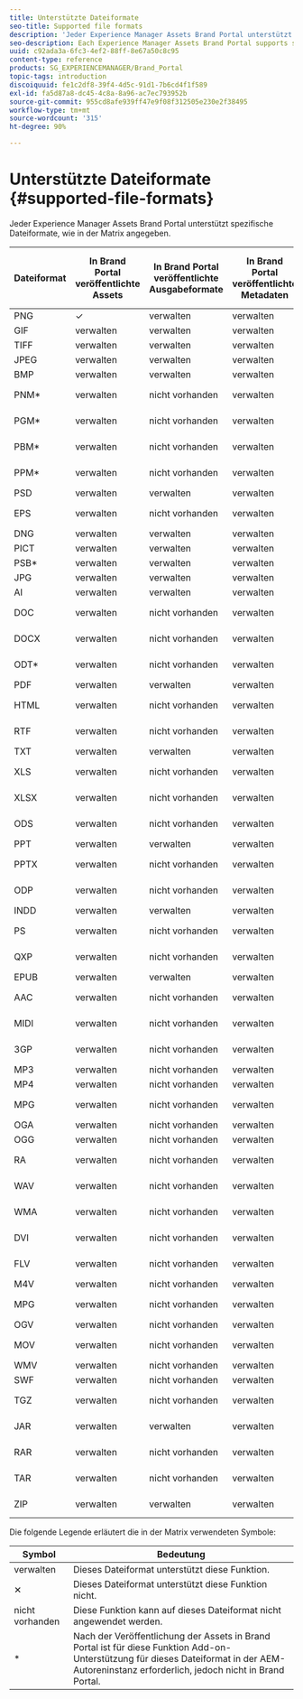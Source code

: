 ```yaml
---
title: Unterstützte Dateiformate
seo-title: Supported file formats
description: 'Jeder Experience Manager Assets Brand Portal unterstützt spezifische Dateiformate, wie in der Matrix angegeben. '
seo-description: Each Experience Manager Assets Brand Portal supports specific file formats, as indicated in the matrix.
uuid: c92ada3a-6fc3-4ef2-88ff-8e67a50c8c95
content-type: reference
products: SG_EXPERIENCEMANAGER/Brand_Portal
topic-tags: introduction
discoiquuid: fe1c2df8-39f4-4d5c-91d1-7b6cd4f1f589
exl-id: fa5d87a8-dc45-4c8a-8a96-ac7ec793952b
source-git-commit: 955cd8afe939ff47e9f08f312505e230e2f38495
workflow-type: tm+mt
source-wordcount: '315'
ht-degree: 90%

---
```


# Unterstützte Dateiformate {#supported-file-formats}

Jeder Experience Manager Assets Brand Portal unterstützt spezifische Dateiformate, wie in der Matrix angegeben.

| Dateiformat | In Brand Portal veröffentlichte Assets | In Brand Portal veröffentlichte Ausgabeformate | In Brand Portal veröffentlichte Metadaten | In Brand Portal veröffentlichte Miniaturansichten | In Brand Portal veröffentlichte Asset-Detailseiten | Linkfreigaben | Miniaturansichten zur Linkfreigabe | Vorschau zur Linkfreigabe |
|-------------|----------------------------------|--------------------------------------|------------------------------------|--------------------------------------|-----------------------------------------------|-------------|-----------------------|---------------------|
| PNG | ✓ | verwalten | verwalten | verwalten | verwalten | verwalten | verwalten | verwalten |
| GIF | verwalten | verwalten | verwalten | verwalten | verwalten | verwalten | verwalten | verwalten |
| TIFF | verwalten | verwalten | verwalten | verwalten | verwalten | verwalten | verwalten | ✕ |
| JPEG | verwalten | verwalten | verwalten | verwalten | verwalten | verwalten | verwalten | verwalten |
| BMP | verwalten | verwalten | verwalten | verwalten | verwalten | verwalten | verwalten | ✕ |
| PNM* | verwalten | nicht vorhanden | verwalten | nicht vorhanden | nicht vorhanden | verwalten | nicht vorhanden | nicht vorhanden |
| PGM* | verwalten | nicht vorhanden | verwalten | nicht vorhanden | nicht vorhanden | verwalten | nicht vorhanden | nicht vorhanden |
| PBM* | verwalten | nicht vorhanden | verwalten | nicht vorhanden | nicht vorhanden | verwalten | nicht vorhanden | nicht vorhanden |
| PPM* | verwalten | nicht vorhanden | verwalten | nicht vorhanden | nicht vorhanden | verwalten | nicht vorhanden | nicht vorhanden |
| PSD | verwalten | verwalten | verwalten | verwalten | verwalten | verwalten | verwalten | ✕ |
| EPS | verwalten | nicht vorhanden | verwalten | nicht vorhanden | nicht vorhanden | verwalten | nicht vorhanden | ✕ |
| DNG | verwalten | verwalten | verwalten | verwalten | verwalten | verwalten | verwalten | ✕ |
| PICT | verwalten | verwalten | verwalten | verwalten | verwalten | verwalten | verwalten | ✕ |
| PSB* | verwalten | verwalten | verwalten | verwalten | verwalten | verwalten | verwalten | ✕ |
| JPG | verwalten | verwalten | verwalten | verwalten | verwalten | verwalten | verwalten | verwalten |
| AI | verwalten | verwalten | verwalten | verwalten | verwalten | verwalten | verwalten | ✕ |
| DOC | verwalten | nicht vorhanden | verwalten | nicht vorhanden | nicht vorhanden | verwalten | ✕ | ✕ |
| DOCX | verwalten | nicht vorhanden | verwalten | nicht vorhanden | nicht vorhanden | verwalten | ✕ | ✕ |
| ODT* | verwalten | nicht vorhanden | verwalten | nicht vorhanden | nicht vorhanden | verwalten | ✕ | ✕ |
| PDF | verwalten | verwalten | verwalten | verwalten | verwalten | verwalten | verwalten | ✕ |
| HTML | verwalten | nicht vorhanden | verwalten | nicht vorhanden | nicht vorhanden | verwalten | ✕ | ✕ |
| RTF | verwalten | nicht vorhanden | verwalten | nicht vorhanden | nicht vorhanden | verwalten | ✕ | ✕ |
| TXT | verwalten | verwalten | verwalten | verwalten | verwalten | verwalten | verwalten | ✕ |
| XLS | verwalten | nicht vorhanden | verwalten | nicht vorhanden | nicht vorhanden | verwalten | ✕ | ✕ |
| XLSX | verwalten | nicht vorhanden | verwalten | nicht vorhanden | nicht vorhanden | verwalten | ✕ | ✕ |
| ODS | verwalten | nicht vorhanden | verwalten | nicht vorhanden | nicht vorhanden | verwalten | ✕ | ✕ |
| PPT | verwalten | verwalten | verwalten | verwalten | verwalten | verwalten | verwalten | ✕ |
| PPTX | verwalten | nicht vorhanden | verwalten | nicht vorhanden | nicht vorhanden | verwalten | ✕ | ✕ |
| ODP | verwalten | nicht vorhanden | verwalten | nicht vorhanden | nicht vorhanden | verwalten | ✕ | ✕ |
| INDD | verwalten | verwalten | verwalten | verwalten | verwalten | verwalten | verwalten | ✕ |
| PS | verwalten | nicht vorhanden | verwalten | nicht vorhanden | nicht vorhanden | verwalten | ✕ | ✕ |
| QXP | verwalten | nicht vorhanden | verwalten | nicht vorhanden | nicht vorhanden | verwalten | ✕ | ✕ |
| EPUB | verwalten | verwalten | verwalten | verwalten | verwalten | verwalten | verwalten | ✕ |
| AAC | verwalten | nicht vorhanden | verwalten | nicht vorhanden | nicht vorhanden | verwalten | ✕ | ✕ |
| MIDI | verwalten | nicht vorhanden | verwalten | nicht vorhanden | nicht vorhanden | verwalten | ✕ | ✕ |
| 3GP | verwalten | nicht vorhanden | verwalten | nicht vorhanden | nicht vorhanden | verwalten | ✕ | ✕ |
| MP3 | verwalten | nicht vorhanden | verwalten | nicht vorhanden | ✕ | verwalten | ✕ | ✕ |
| MP4 | verwalten | nicht vorhanden | verwalten | nicht vorhanden | verwalten | verwalten | ✕ | ✕ |
| MPG | verwalten | nicht vorhanden | verwalten | nicht vorhanden | nicht vorhanden | verwalten | ✕ | ✕ |
| OGA | verwalten | nicht vorhanden | verwalten | nicht vorhanden | ✕ | verwalten | ✕ | ✕ |
| OGG | verwalten | nicht vorhanden | verwalten | nicht vorhanden | verwalten | verwalten | ✕ | ✕ |
| RA | verwalten | nicht vorhanden | verwalten | nicht vorhanden | nicht vorhanden | verwalten | ✕ | ✕ |
| WAV | verwalten | nicht vorhanden | verwalten | nicht vorhanden | nicht vorhanden | verwalten | ✕ | ✕ |
| WMA | verwalten | nicht vorhanden | verwalten | nicht vorhanden | nicht vorhanden | verwalten | ✕ | ✕ |
| DVI | verwalten | nicht vorhanden | verwalten | nicht vorhanden | nicht vorhanden | verwalten | ✕ | ✕ |
| FLV | verwalten | nicht vorhanden | verwalten | nicht vorhanden | nicht vorhanden | verwalten | ✕ | ✕ |
| M4V | verwalten | nicht vorhanden | verwalten | nicht vorhanden | ✕ | verwalten | ✕ | ✕ |
| MPG | verwalten | nicht vorhanden | verwalten | nicht vorhanden | nicht vorhanden | verwalten | ✕ | ✕ |
| OGV | verwalten | nicht vorhanden | verwalten | nicht vorhanden | verwalten | verwalten | ✕ | ✕ |
| MOV | verwalten | nicht vorhanden | verwalten | nicht vorhanden | nicht vorhanden | verwalten | ✕ | ✕ |
| WMV | verwalten | nicht vorhanden | verwalten | nicht vorhanden | ✕ | verwalten | ✕ | ✕ |
| SWF | verwalten | nicht vorhanden | verwalten | nicht vorhanden | verwalten | verwalten | ✕ | ✕ |
| TGZ | verwalten | nicht vorhanden | verwalten | nicht vorhanden | nicht vorhanden | verwalten | nicht vorhanden | ✕ |
| JAR | verwalten | verwalten | verwalten | verwalten | nicht vorhanden | verwalten | verwalten | ✕ |
| RAR | verwalten | nicht vorhanden | verwalten | nicht vorhanden | nicht vorhanden | verwalten | nicht vorhanden | ✕ |
| TAR | verwalten | nicht vorhanden | verwalten | nicht vorhanden | nicht vorhanden | verwalten | nicht vorhanden | ✕ |
| ZIP | verwalten | verwalten | verwalten | verwalten | nicht vorhanden | verwalten | verwalten | ✕ |

Die folgende Legende erläutert die in der Matrix verwendeten Symbole:

| Symbol | Bedeutung |
|--------|-----------------------------------------------------------------------------------------------------------------------------------------------------|
| verwalten | Dieses Dateiformat unterstützt diese Funktion. |
| ✕ | Dieses Dateiformat unterstützt diese Funktion nicht. |
| nicht vorhanden | Diese Funktion kann auf dieses Dateiformat nicht angewendet werden. |
| * | Nach der Veröffentlichung der Assets in Brand Portal ist für diese Funktion Add-on-Unterstützung für dieses Dateiformat in der AEM-Autoreninstanz erforderlich, jedoch nicht in Brand Portal. |
